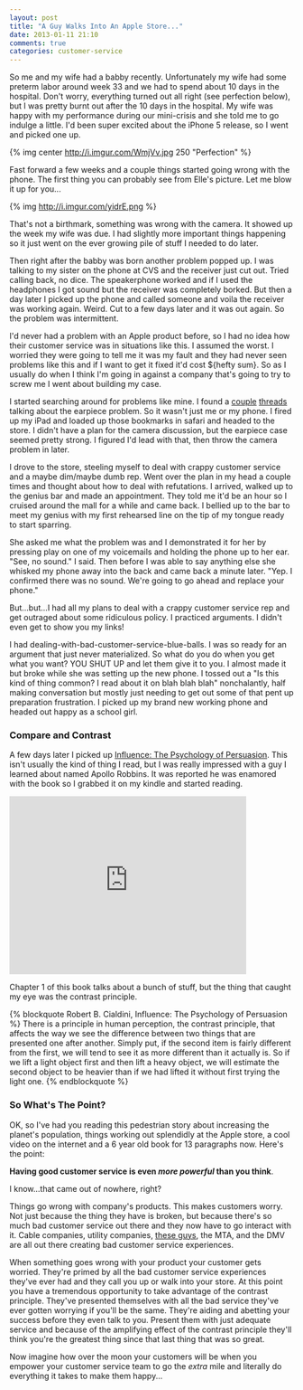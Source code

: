 ```yaml
---
layout: post
title: "A Guy Walks Into An Apple Store..."
date: 2013-01-11 21:10
comments: true
categories: customer-service
---
```


So me and my wife had a babby recently. Unfortunately my wife had some preterm labor around week 33 and we had to spend about 10 days in the hospital. Don't worry, everything turned out all right (see perfection below), but I was pretty burnt out after the 10 days in the hospital. My wife was happy with my performance during our mini-crisis and she told me to go indulge a little. I'd been super excited about the iPhone 5 release, so I went and picked one up. 

{% img center http://i.imgur.com/WmjVv.jpg 250 "Perfection" %}

Fast forward a few weeks and a couple things started going wrong with the phone. The first thing you can probably see from Elle's picture. Let me blow it up for you...

{% img http://i.imgur.com/yidrE.png %}

That's not a birthmark, something was wrong with the camera. It showed up the week my wife was due. I had slightly more important things happening so it just went on the ever growing pile of stuff I needed to do later. 

Then right after the babby was born another problem popped up. I was talking to my sister on the phone at CVS and the receiver just cut out. Tried calling back, no dice. The speakerphone worked and if I used the headphones I got sound but the receiver was completely borked. But then a day later I picked up the phone and called someone and voila the receiver was working again. Weird. Cut to a few days later and it was out again. So the problem was intermittent.

I'd never had a problem with an Apple product before, so I had no idea how their customer service was in situations like this. I assumed the worst. I worried they were going to tell me it was my fault and they had never seen problems like this and if I want to get it fixed it'd cost ${hefty sum}. So as I usually do when I think I'm going in against a company that's going to try to screw me I went about building my case.

I started searching around for problems like mine. I found a [couple](https://discussions.apple.com/thread/4355402?start=0&tstart=0) [threads](http://forums.macrumors.com/showthread.php?t=1457341) talking about the earpiece problem. So it wasn't just me or my phone. I fired up my iPad and loaded up those bookmarks in safari and headed to the store. I didn't have a plan for the camera discussion, but the earpiece case seemed pretty strong. I figured I'd lead with that, then throw the camera problem in later.

I drove to the store, steeling myself to deal with crappy customer service and a maybe dim/maybe dumb rep. Went over the plan in my head a couple times and thought about how to deal with refutations. I arrived, walked up to the genius bar and made an appointment. They told me it'd be an hour so I cruised around the mall for a while and came back. I bellied up to the bar to meet my genius with my first rehearsed line on the tip of my tongue ready to start sparring.

She asked me what the problem was and I demonstrated it for her by pressing play on one of my voicemails and holding the phone up to her ear. "See, no sound." I said. Then before I was able to say anything else she whisked my phone away into the back and came back a minute later. "Yep. I confirmed there was no sound. We're going to go ahead and replace your phone."

But...but...I had all my plans to deal with a crappy customer service rep and get outraged about some ridiculous policy. I practiced arguments. I didn't even get to show you my links! 

I had dealing-with-bad-customer-service-blue-balls. I was so ready for an argument that just never materialized. So what do you do when you get what you want? YOU SHUT UP and let them give it to you. I almost made it but broke while she was setting up the new phone. I tossed out a "Is this kind of thing common? I read about it on blah blah blah" nonchalantly, half making conversation but mostly just needing to get out some of that pent up preparation frustration. I picked up my brand new working phone and headed out happy as a school girl. 

### Compare and Contrast

A few days later I picked up [Influence: The Psychology of Persuasion](http://www.amazon.com/Influence-Psychology-Persuasion-Business-Essentials/dp/006124189X/ref=sr_1_1?ie=UTF8&qid=1358008564&sr=8-1&keywords=Influence). This isn't usually the kind of thing I read, but I was really impressed with a guy I learned about named Apollo Robbins. It was reported he was enamored with the book so I grabbed it on my kindle and started reading.

<iframe width="420" height="315" src="http://www.youtube.com/embed/pUihsucC-0s" frameborder="0" allowfullscreen></iframe>

Chapter 1 of this book talks about a bunch of stuff, but the thing that caught my eye was the contrast principle.

{% blockquote Robert B. Cialdini, Influence: The Psychology of Persuasion %}
There is a principle in human perception, the contrast principle, that affects the way we see the difference between two things that are presented one after another. Simply put, if the second item is fairly different from the first, we will tend to see it as more different than it actually is. So if we lift a light object first and then lift a heavy object, we will estimate the second object to be heavier than if we had lifted it without first trying the light one.
{% endblockquote %}

### So What's The Point?

OK, so I've had you reading this pedestrian story about increasing the planet's population, things working out splendidly at the Apple store, a cool video on the internet and a 6 year old book for 13 paragraphs now. Here's the point:

**Having good customer service is even *more powerful* than you think**.

I know...that came out of nowhere, right?

Things go wrong with company's products. This makes customers worry. Not just because the thing they have is broken, but because there's so much bad customer service out there and they now have to go interact with it. Cable companies, utility companies, [these guys](http://www.daniellemorrill.com/2013/01/why-i-wont-be-using-betapunch-for-user-testing/), the MTA, and the DMV are all out there creating bad customer service experiences. 

When something goes wrong with your product your customer gets worried. They're primed by all the bad customer service experiences they've ever had and they call you up or walk into your store. At this point you have a tremendous opportunity to take advantage of the contrast principle. They've presented themselves with all the bad service they've ever gotten worrying if you'll be the same. They're aiding and abetting your success before they even talk to you. Present them with just adequate service and because of the amplifying effect of the contrast principle they'll think you're the greatest thing since that last thing that was so great.

Now imagine how over the moon your customers will be when you empower your customer service team to go the *extra* mile and literally do everything it takes to make them happy...